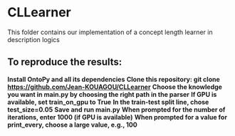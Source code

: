 # CLLearner
This folder contains our implementation of a concept length learner in description logics

## To reproduce the results:
**Install OntoPy and all its dependencies**
**Clone this repository: git clone https://github.com/Jean-KOUAGOU/CLLearner**
**Choose the knowledge you want in main.py by choosing the right path in the parser**
**If GPU is available, set train_on_gpu to True**
**In the train-test split line, chose test_size=0.05**
**Save and run main.py**
**When prompted for the number of iterations, enter 1000 (if GPU is available)**
**When prompted for a value for print_every, choose a large value, e.g., 100**
